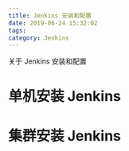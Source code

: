 ```yaml
---
title: Jenkins 安装和配置
date: 2019-06-24 15:32:02
tags: 
category: Jenkins
---
```

关于 Jenkins 安装和配置
<!-- more -->
# 单机安装 Jenkins 

# 集群安装 Jenkins

